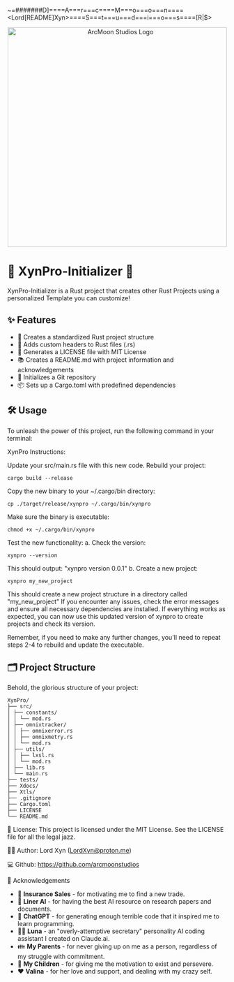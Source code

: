 ~=#######D]====A===r===c====M===o===o===n====<Lord[README]Xyn>====S===t===u===d===i===o===s====[R|$>

<p align="center">
  <img src="https://tinypic.host/images/2024/09/30/LordXyn.jpeg" alt="ArcMoon Studios Logo" width="503"/>
</p>

# 🚀 XynPro-Initializer 🦀

XynPro-Initializer is a Rust project that creates other Rust Projects using a personalized Template you can customize!

## ✨ Features

- 📁 Creates a standardized Rust project structure
- 🎨 Adds custom headers to Rust files (.rs)
- 📜 Generates a LICENSE file with MIT License
- 📚 Creates a README.md with project information and acknowledgements
- 🐙 Initializes a Git repository
- 📦 Sets up a Cargo.toml with predefined dependencies

## 🛠️ Usage

To unleash the power of this project, run the following command in your terminal:

XynPro Instructions:

Update your src/main.rs file with this new code.
Rebuild your project:
```
cargo build --release
```
Copy the new binary to your ~/.cargo/bin directory:
```
cp ./target/release/xynpro ~/.cargo/bin/xynpro
```
Make sure the binary is executable:
```
chmod +x ~/.cargo/bin/xynpro
```
Test the new functionality:
a. Check the version:
```
xynpro --version
```
This should output: "xynpro version 0.0.1"
b. Create a new project:
```
xynpro my_new_project
```
This should create a new project structure in a directory called "my_new_project"
If you encounter any issues, check the error messages and ensure all necessary dependencies are installed.
If everything works as expected, you can now use this updated version of xynpro to create projects and check its version.

Remember, if you need to make any further changes, you'll need to repeat steps 2-4 to rebuild and update the executable.


## 🗂️ Project Structure
Behold, the glorious structure of your project:


```
XynPro/
├── src/
│ ├── constants/
│ │ └── mod.rs
│ ├── omnixtracker/
│ │ ├── omnixerror.rs
│ │ ├── omnixmetry.rs
│ │ └── mod.rs
│ ├── utils/
│ │ ├── lxsl.rs
│ │ └── mod.rs
│ ├── lib.rs
│ └── main.rs
├── tests/
├── Xdocs/
├── Xtls/
├── .gitignore
├── Cargo.toml
├── LICENSE
└── README.md
```


📜 License: This project is licensed under the MIT License. See the LICENSE file for all the legal jazz.

🧙‍♂️ Author: Lord Xyn (LordXyn@proton.me)

💻 Github: https://github.com/arcmoonstudios

🙏 Acknowledgements

- 💼 **Insurance Sales** - for motivating me to find a new trade.
- 🧠 **Liner AI** - for having the best AI resource on research papers and documents.
- 🤖 **ChatGPT** - for generating enough terrible code that it inspired me to learn programming.
- 👩‍💼 **Luna** - an "overly-attemptive secretary" personality AI coding assistant I created on Claude.ai.
- 👪 **My Parents** - for never giving up on me as a person, regardless of my struggle with commitment.
- 👶 **My Children** - for giving me the motivation to exist and persevere.
- ❤️ **Valina** - for her love and support, and dealing with my crazy self.
